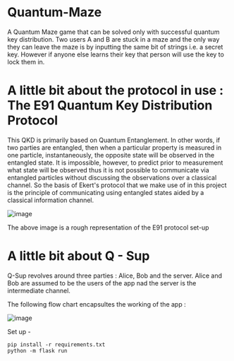 # Quantum-Maze
A Quantum Maze game that can be solved only with successful quantum key distribution.
Two users A and B are stuck in a maze and the only way they can leave the maze is by inputting the same bit of strings i.e. a secret key. However if anyone else learns their key that person will use the key to lock them in. 



# A little bit about the protocol in use : The E91 Quantum Key Distribution Protocol
 This QKD is primarily based on Quantum Entanglement. In other words, if two parties are entangled, then when a particular property is measured in one particle, instantaneously, the opposite state will be observed in the entangled state. It is impossible, however, to predict prior to measurement what state will be observed thus it is not possible to communicate via entangled particles without discussing the observations over a classical channel. So the basis of Ekert's protocol that we make use of in this project is the principle of communicating using entangled states aided by a classical information channel.

![image](https://user-images.githubusercontent.com/68393451/151692204-7eb03351-9baf-4d18-850f-2e0956ae4b63.png)

 The above image is a rough representation of the E91 protocol set-up

# A little bit about Q - Sup
Q-Sup revolves around three parties : Alice, Bob and the server. Alice and Bob are assumed to be the users of the app nad the server is the intermediate channel.

The following flow chart encapsultes the working of the app :

![image](https://user-images.githubusercontent.com/68393451/151696305-77b7bbf9-b7fe-4c59-b434-88a15a4e9e81.png)






Set up -

```
pip install -r requirements.txt
python -m flask run
```



